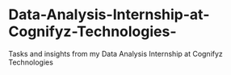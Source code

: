 # Data-Analysis-Internship-at-Cognifyz-Technologies-
Tasks and insights from my Data Analysis Internship at Cognifyz Technologies
